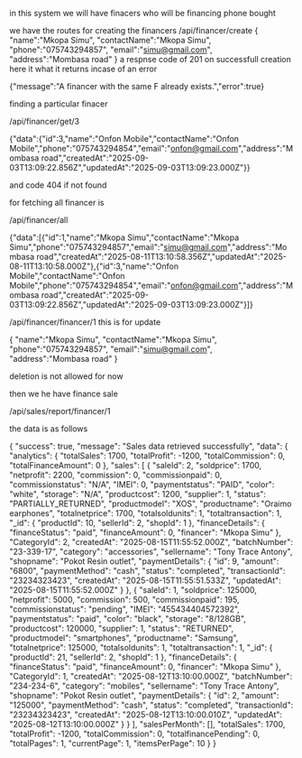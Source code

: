 in this system we will have finacers who will be financing phone bought 

we have the routes for creating the financers
 /api/financer/create
{
    "name":"Mkopa Simu",
    "contactName":"Mkopa Simu",
    "phone":"075743294857",
    "email":"simu@gmail.com",
    "address":"Mombasa road"
}
a respnse code of 201 on successfull creation
here it what it returns incase of an error 

{"message":"A financer with the same F already exists.","error":true}

finding a  particular finacer 

/api/financer/get/3

{"data":{"id":3,"name":"Onfon Mobile","contactName":"Onfon Mobile","phone":"075743294854","email":"onfon@gmail.com","address":"Mombasa road","createdAt":"2025-09-03T13:09:22.856Z","updatedAt":"2025-09-03T13:09:23.000Z"}}

and code 404 if not found

for fetching all financer is 

/api/financer/all

{"data":[{"id":1,"name":"Mkopa Simu","contactName":"Mkopa Simu","phone":"075743294857","email":"simu@gmail.com","address":"Mombasa road","createdAt":"2025-08-11T13:10:58.356Z","updatedAt":"2025-08-11T13:10:58.000Z"},{"id":3,"name":"Onfon Mobile","contactName":"Onfon Mobile","phone":"075743294854","email":"onfon@gmail.com","address":"Mombasa road","createdAt":"2025-09-03T13:09:22.856Z","updatedAt":"2025-09-03T13:09:23.000Z"}]}


/api/financer/financer/1 this is for update


{
    "name":"Mkopa Simu",
    "contactName":"Mkopa Simu",
    "phone":"075743294857",
    "email":"simu@gmail.com",
    "address":"Mombasa road"
}

deletion is not allowed for now 

then we he have finance sale 

/api/sales/report/financer/1

the data is as follows 

{
    "success": true,
    "message": "Sales data retrieved successfully",
    "data": {
        "analytics": {
            "totalSales": 1700,
            "totalProfit": -1200,
            "totalCommission": 0,
            "totalFinanceAmount": 0
        },
        "sales": [
            {
                "saleId": 2,
                "soldprice": 1700,
                "netprofit": 2200,
                "commission": 0,
                "commissionpaid": 0,
                "commissionstatus": "N/A",
                "IMEI": 0,
                "paymentstatus": "PAID",
                "color": "white",
                "storage": "N/A",
                "productcost": 1200,
                "supplier": 1,
                "status": "PARTIALLY_RETURNED",
                "productmodel": "XOS",
                "productname": "Oraimo earphones",
                "totalnetprice": 1700,
                "totalsoldunits": 1,
                "totaltransaction": 1,
                "_id": {
                    "productId": 10,
                    "sellerId": 2,
                    "shopId": 1
                },
                "financeDetails": {
                    "financeStatus": "paid",
                    "financeAmount": 0,
                    "financer": "Mkopa Simu"
                },
                "CategoryId": 2,
                "createdAt": "2025-08-15T11:55:52.000Z",
                "batchNumber": "23-339-17",
                "category": "accessories",
                "sellername": "Tony Trace Antony",
                "shopname": "Pokot Resin outlet",
                "paymentDetails": {
                    "id": 9,
                    "amount": "6800",
                    "paymentMethod": "cash",
                    "status": "completed",
                    "transactionId": "23234323423",
                    "createdAt": "2025-08-15T11:55:51.533Z",
                    "updatedAt": "2025-08-15T11:55:52.000Z"
                }
            },
            {
                "saleId": 1,
                "soldprice": 125000,
                "netprofit": 5000,
                "commission": 500,
                "commissionpaid": 195,
                "commissionstatus": "pending",
                "IMEI": "455434404572392",
                "paymentstatus": "paid",
                "color": "black",
                "storage": "8/128GB",
                "productcost": 120000,
                "supplier": 1,
                "status": "RETURNED",
                "productmodel": "smartphones",
                "productname": "Samsung",
                "totalnetprice": 125000,
                "totalsoldunits": 1,
                "totaltransaction": 1,
                "_id": {
                    "productId": 21,
                    "sellerId": 2,
                    "shopId": 1
                },
                "financeDetails": {
                    "financeStatus": "paid",
                    "financeAmount": 0,
                    "financer": "Mkopa Simu"
                },
                "CategoryId": 1,
                "createdAt": "2025-08-12T13:10:00.000Z",
                "batchNumber": "234-234-6",
                "category": "mobiles",
                "sellername": "Tony Trace Antony",
                "shopname": "Pokot Resin outlet",
                "paymentDetails": {
                    "id": 2,
                    "amount": "125000",
                    "paymentMethod": "cash",
                    "status": "completed",
                    "transactionId": "23234323423",
                    "createdAt": "2025-08-12T13:10:00.010Z",
                    "updatedAt": "2025-08-12T13:10:00.000Z"
                }
            }
        ],
        "salesPerMonth": [],
        "totalSales": 1700,
        "totalProfit": -1200,
        "totalCommission": 0,
        "totalfinancePending": 0,
        "totalPages": 1,
        "currentPage": 1,
        "itemsPerPage": 10
    }
}